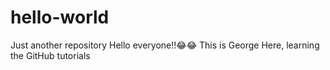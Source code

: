 # hello-world
Just another repository
Hello everyone!!😂😂
This is George Here, learning the GitHub tutorials
